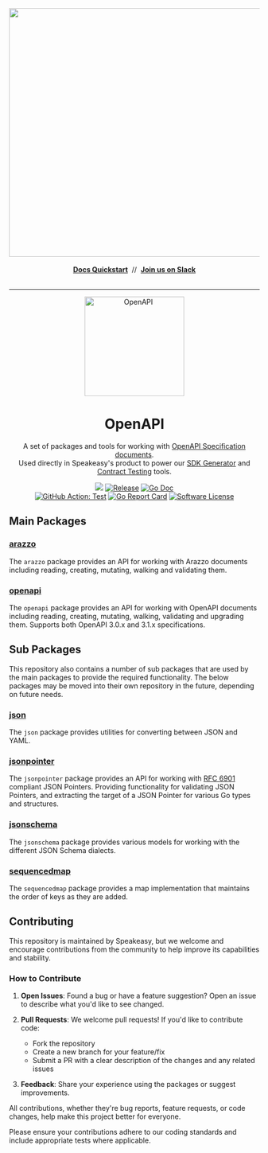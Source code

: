 <div align="center">
 <a href="https://www.speakeasy.com/" target="_blank">
  <img width="1500" height="500" alt="Speakeasy" src="https://github.com/user-attachments/assets/0e56055b-02a3-4476-9130-4be299e5a39c" />
 </a>
 <br />
 <br />
  <div>
   <a href="https://speakeasy.com/docs/create-client-sdks/" target="_blank"><b>Docs Quickstart</b></a>&nbsp;&nbsp;//&nbsp;&nbsp;<a href="https://go.speakeasy.com/slack" target="_blank"><b>Join us on Slack</b></a>
  </div>
 <br />

</div>

<hr />

<p align="center">
  <p align="center">
    <img  width="200px" alt="OpenAPI" src="https://github.com/user-attachments/assets/555a0899-5719-42ee-b4b1-ece8d1d812ea">
  </p>
  <h1 align="center"><b>OpenAPI</b></h1>
  <p align="center">A set of packages and tools for working with <a href="https://www.speakeasy.com/openapi">OpenAPI Specification documents</a>. <br /> Used directly in Speakeasy's product to power our <a href="https://www.speakeasy.com/docs/create-client-sdks">SDK Generator</a> and <a href="https://www.speakeasy.com/docs/testing">Contract Testing</a> tools.

</p>
  <p align="center">
    <a href="https://speakeasy.com/"><img src="https://custom-icon-badges.demolab.com/badge/-Built%20By%20Speakeasy-212015?style=for-the-badge&logoColor=FBE331&logo=speakeasy&labelColor=545454" /></a>
    <a href="https://github.com/speakeasy-api/openapi/releases/latest"><img alt="Release" src="https://img.shields.io/github/release/speakeasy-api/openapi.svg?style=for-the-badge"></a>
    <a href="https://pkg.go.dev/github.com/speakeasy-api/openapi?tab=doc"><img alt="Go Doc" src="https://img.shields.io/badge/godoc-reference-blue.svg?style=for-the-badge"></a>
   <br />
    <a href="https://github.com/speakeasy-api/openapi/actions/workflows/test.yaml"><img alt="GitHub Action: Test" src="https://img.shields.io/github/actions/workflow/status/speakeasy-api/openapi/test.yaml?style=for-the-badge"></a>
    <a href="https://goreportcard.com/report/github.com/speakeasy-api/openapi"><img alt="Go Report Card" src="https://goreportcard.com/badge/github.com/speakeasy-api/openapi?style=for-the-badge"></a>
    <a href="/LICENSE"><img alt="Software License" src="https://img.shields.io/badge/license-MIT-blue.svg?style=for-the-badge"></a>
  </p>
</p>

## Main Packages

### [arazzo](./arazzo)

The `arazzo` package provides an API for working with Arazzo documents including reading, creating, mutating, walking and validating them.

### [openapi](./openapi)

The `openapi` package provides an API for working with OpenAPI documents including reading, creating, mutating, walking, validating and upgrading them. Supports both OpenAPI 3.0.x and 3.1.x specifications.

## Sub Packages

This repository also contains a number of sub packages that are used by the main packages to provide the required functionality. The below packages may be moved into their own repository in the future, depending on future needs.

### [json](./json)

The `json` package provides utilities for converting between JSON and YAML.

### [jsonpointer](./jsonpointer)

The `jsonpointer` package provides an API for working with [RFC 6901](https://datatracker.ietf.org/doc/html/rfc6901) compliant JSON Pointers. Providing functionality for validating JSON Pointers, and extracting the target of a JSON Pointer for various Go types and structures.

### [jsonschema](./jsonschema)

The `jsonschema` package provides various models for working with the different JSON Schema dialects.

### [sequencedmap](./sequencedmap)

The `sequencedmap` package provides a map implementation that maintains the order of keys as they are added.

## Contributing

This repository is maintained by Speakeasy, but we welcome and encourage contributions from the community to help improve its capabilities and stability.

### How to Contribute

1. **Open Issues**: Found a bug or have a feature suggestion? Open an issue to describe what you'd like to see changed.

2. **Pull Requests**: We welcome pull requests! If you'd like to contribute code:
   - Fork the repository
   - Create a new branch for your feature/fix
   - Submit a PR with a clear description of the changes and any related issues

3. **Feedback**: Share your experience using the packages or suggest improvements.

All contributions, whether they're bug reports, feature requests, or code changes, help make this project better for everyone.

Please ensure your contributions adhere to our coding standards and include appropriate tests where applicable.
